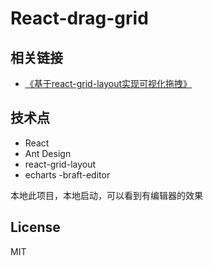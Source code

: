 # React-drag-grid
## 相关链接  
- [《基于react-grid-layout实现可视化拖拽》](https://bilif.github.io/2019/05/14/React%E5%AE%9E%E7%8E%B0%E7%82%AB%E9%85%B7%E7%9A%84%E5%8F%AF%E6%8B%96%E6%8B%BD%E7%BD%91%E6%A0%BC%E5%B8%83%E5%B1%80/)


## 技术点
- React
- Ant Design
- react-grid-layout
- echarts
-braft-editor

本地此项目，本地启动，可以看到有编辑器的效果
## License

MIT
